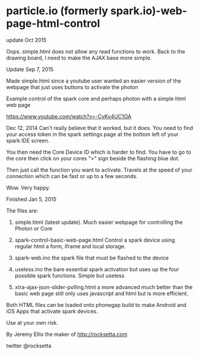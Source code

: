 particle.io (formerly spark.io)-web-page-html-control
================================
update Oct 2015

Oops. simple.html does not allow any read functions to work. Back to the drawing board, I need to make the AJAX base more simple.

Update Sep 7, 2015

Made simple.html since a youtube user wanted an easier version of the webpage that just uses buttons to activate the photon



Example control of the spark core and perhaps photon with a simple html web page 


https://www.youtube.com/watch?v=-CyKv4UC1OA



Dec 12, 2014  Can't really believe that it worked, but it does. You need to find your access token in the spark settings page at the bottom left of your spark IDE screen.

You then need the Core Device ID which is harder to find. You have to go to the core then click on your cores ">" sign beside the flashing blue dot.

Then just call the function you want to activate. Travels at the speed of your connection which can be fast or up to a few seconds.


Wow. Very happy.



Finished Jan 5, 2015



The files are:

1. simple.html (latest update). Much easier webpage for controlling the Photon or Core

1. spark-control-basic-web-page.html Control a spark device using regular html a form, iframe and local storage. 

1. spark-web.ino the spark file that must be flashed to the device

1. useless.ino  the bare essential spark activation but uses up the four possible spark functions. Simple but useless

1. xtra-ajax-json-slider-polling.html   a more advanced much better than the basic web page still only uses javascript and html but is more efficient.

Both HTML files can be loaded onto phonegap build to make Android and iOS Apps that activate spark devices.



Use at your own risk.

By Jeremy Ellis the maker of http://rocksetta.com

twitter @rocksetta



